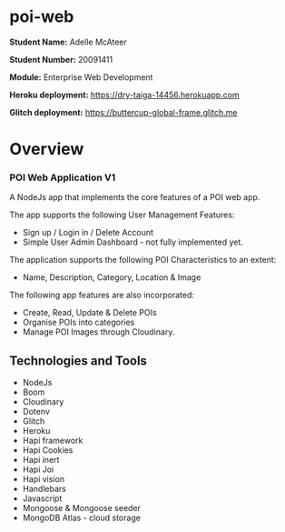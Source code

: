 # poi-web



**Student Name:** Adelle McAteer

**Student Number:** 20091411

**Module:** Enterprise Web Development

**Heroku deployment:** https://dry-taiga-14456.herokuapp.com  

**Glitch deployment:** https://buttercup-global-frame.glitch.me 

# Overview

### POI Web Application V1
A NodeJs app that implements the core features of a POI web app.

The app supports the following User Management Features:
- Sign up / Login in / Delete Account
- Simple User Admin Dashboard - not fully implemented yet.

The  application supports the following POI Characteristics to an extent:
- Name, Description, Category, Location & Image

The following app features are also incorporated:
- Create, Read, Update & Delete POIs
- Organise POIs into categories
- Manage POI Images through Cloudinary.

## Technologies and Tools
- NodeJs
- Boom
- Cloudinary
- Dotenv
- Glitch 
- Heroku
- Hapi framework
- Hapi Cookies 
- Hapi inert
- Hapi Joi 
- Hapi vision
- Handlebars
- Javascript 
- Mongoose & Mongoose seeder
- MongoDB Atlas - cloud storage



